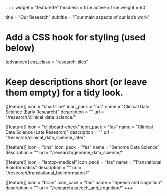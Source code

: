 +++
widget = "featurette"
headless = true
active = true
weight = 60

title = "Our Research"
subtitle = "Four main aspects of our lab’s work"

# Add a CSS hook for styling (used below)
[advanced]
  css_class = "research-tiles"

# Keep descriptions short (or leave them empty) for a tidy look.
[[feature]]
  icon = "chart-line"
  icon_pack = "fas"
  name = "Clinical Data Science (Early Research)"
  description = ""
  url = "/research/clinical_data_science/"

[[feature]]
  icon = "clipboard-check"
  icon_pack = "fas"
  name = "Clinical Data Science (Late Research)"
  description = ""
  url = "/research/clinical_data_science_late/"

[[feature]]
  icon = "dna"
  icon_pack = "fas"
  name = "Genome Data Science"
  description = ""
  url = "/research/genome_data_science/"

[[feature]]
  icon = "laptop-medical"
  icon_pack = "fas"
  name = "Translational Bioinformatics"
  description = ""
  url = "/research/translational_bioinformatics/"

[[feature]]
  icon = "brain"
  icon_pack = "fas"
  name = "Speech and Cognition"
  description = ""
  url = "/research/speech_and_cognition/"
+++

